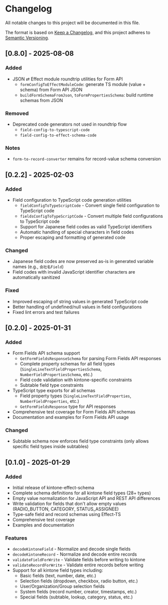 # Changelog

All notable changes to this project will be documented in this file.

The format is based on [Keep a Changelog](https://keepachangelog.com/en/1.0.0/),
and this project adheres to [Semantic Versioning](https://semver.org/spec/v2.0.0.html).

## [0.8.0] - 2025-08-08

### Added
- JSON ⇄ Effect module roundtrip utilities for Form API
  - `formConfigToEffectModuleCode`: generate TS module (value + schema) from Form API JSON
  - `buildFormSchemaFromJson`, `toFormPropertiesSchema`: build runtime schemas from JSON

### Removed
- Deprecated code generators not used in roundtrip flow
  - `field-config-to-typescript-code`
  - `field-config-to-effect-schema-code`

### Notes
- `form-to-record-converter` remains for record-value schema conversion

## [0.2.2] - 2025-02-03

### Added
- Field configuration to TypeScript code generation utilities
  - `fieldConfigToTypeScriptCode` - Convert single field configuration to TypeScript code
  - `fieldsConfigToTypeScriptCode` - Convert multiple field configurations to TypeScript code
  - Support for Japanese field codes as valid TypeScript identifiers
  - Automatic handling of special characters in field codes
  - Proper escaping and formatting of generated code

### Changed
- Japanese field codes are now preserved as-is in generated variable names (e.g., `会社名Field`)
- Field codes with invalid JavaScript identifier characters are automatically sanitized

### Fixed
- Improved escaping of string values in generated TypeScript code
- Better handling of undefined/null values in field configurations
- Fixed lint errors and test failures

## [0.2.0] - 2025-01-31

### Added
- Form Fields API schema support
  - `GetFormFieldsResponseSchema` for parsing Form Fields API responses
  - Complete property schemas for all field types (`SingleLineTextFieldPropertiesSchema`, `NumberFieldPropertiesSchema`, etc.)
  - Field code validation with kintone-specific constraints
  - Subtable field type constraints
- TypeScript type exports for all schemas
  - Field property types (`SingleLineTextFieldProperties`, `NumberFieldProperties`, etc.)
  - `GetFormFieldsResponse` type for API responses
- Comprehensive test coverage for Form Fields API schemas
- Documentation and examples for Form Fields API usage

### Changed
- Subtable schema now enforces field type constraints (only allows specific field types inside subtables)

## [0.1.0] - 2025-01-29

### Added
- Initial release of kintone-effect-schema
- Complete schema definitions for all kintone field types (28+ types)
- Empty value normalization for JavaScript API and REST API differences
- Write validation for fields that don't allow empty values (RADIO_BUTTON, CATEGORY, STATUS_ASSIGNEE)
- Type-safe field and record schemas using Effect-TS
- Comprehensive test coverage
- Examples and documentation

### Features
- `decodeKintoneField` - Normalize and decode single fields
- `decodeKintoneRecord` - Normalize and decode entire records
- `validateFieldForWrite` - Validate fields before writing to kintone
- `validateRecordForWrite` - Validate entire records before writing
- Support for all kintone field types including:
  - Basic fields (text, number, date, etc.)
  - Selection fields (dropdown, checkbox, radio button, etc.)
  - User/Organization/Group selection fields
  - System fields (record number, creator, timestamps, etc.)
  - Special fields (subtable, lookup, category, status, etc.)

